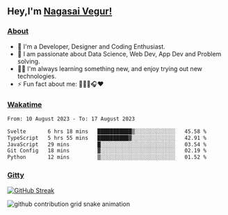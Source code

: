 ## Hey,I'm [Nagasai Vegur!](https://nsvegur.vercel.app/)

### [About](https://nsvegur.me/)

- 🔭 I'm a Developer, Designer and Coding Enthusiast.
- 🎲 I am passionate about Data Science, Web Dev, App Dev and Problem solving. 
- 👨‍💻 I'm always learning something new, and enjoy trying out new technologies.
- ⚡ Fun fact about me: 👨🏻‍💻🎧♥️

### [Wakatime](https://wakatime.com/@NSVegur)

<!--START_SECTION:waka-->

```txt
From: 10 August 2023 - To: 17 August 2023

Svelte       6 hrs 18 mins   ███████████▒░░░░░░░░░░░░░   45.58 %
TypeScript   5 hrs 55 mins   ██████████▓░░░░░░░░░░░░░░   42.91 %
JavaScript   29 mins         █░░░░░░░░░░░░░░░░░░░░░░░░   03.54 %
Git Config   18 mins         ▓░░░░░░░░░░░░░░░░░░░░░░░░   02.19 %
Python       12 mins         ▒░░░░░░░░░░░░░░░░░░░░░░░░   01.52 %
```

<!--END_SECTION:waka-->

### [Gitty](https://github.com/NSVEGUR?tab=repositories)

[![GitHub Streak](https://github-readme-streak-stats.herokuapp.com?user=NSVEGUR&theme=dark&hide_border=true&date_format=M%20j%5B%2C%20Y%5D&ring=57A6FF&fire=57A6FF&currStreakLabel=57A6FF&background=0F1017)]('https://github.com/NSVEGUR')

![github contribution grid snake animation](https://raw.githubusercontent.com/NSVEGUR/NSVEGUR/output/github-contribution-grid-snake.svg)
